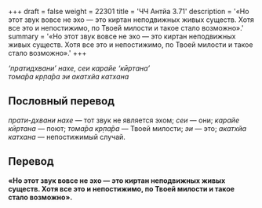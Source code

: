 +++
draft = false
weight = 22301
title = 'ЧЧ Антйа 3.71'
description = '«Но этот звук вовсе не эхо — это киртан неподвижных живых существ. Хотя все это и непостижимо, по Твоей милости и такое стало возможно».'
summary = '«Но этот звук вовсе не эхо — это киртан неподвижных живых существ. Хотя все это и непостижимо, по Твоей милости и такое стало возможно».'
+++

_‘пратидхвани’ нахе, сеи карайе ‘кӣртана’  
тома̄ра кр̣па̄ра эи акатхйа катхана_

## Пословный перевод

_прати_\-_дхвани_ _нахе_ — тот звук не является эхом; _сеи_ — они; _карайе_ _кӣртана_ — поют; _тома̄ра_ _кр̣па̄ра_ — Твоей милости; _эи_ — это; _акатхйа_ _катхана_ — непостижимый случай.

## Перевод

**«Но этот звук вовсе не эхо — это киртан неподвижных живых существ. Хотя все это и непостижимо, по Твоей милости и такое стало возможно».**

